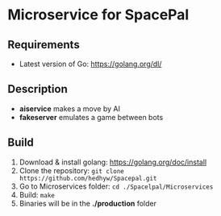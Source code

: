 # Microservice for SpacePal
## Requirements
* Latest version of Go: https://golang.org/dl/

## Description
* **aiservice** makes a move by AI
* **fakeserver** emulates a game between bots

## Build
1. Download & install golang: https://golang.org/doc/install
2. Clone the repository: `git clone https://github.com/hedhyw/Spacepal.git`
3. Go to Microservices folder: `cd ./Spacelpal/Microservices`
4. Build: `make`
5. Binaries will be in the **./production** folder